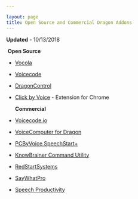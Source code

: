 ```yaml
---

layout: page
title: Open Source and Commercial Dragon Addons
---
```

**Updated** - 10/13/2018

​ **Open Source**

- [Vocola](http://vocola.net)

- [Voicecode](http://sourceforge.net/projects/voicecode)

- [DragonControl](https://github.com/nriley/DragonControl)

- [Click by Voice](https://github.com/mdbridge/click-by-voice) - Extension for Chrome

  **Commercial**

- [Voicecode.io](http://voicecode.io)

- [VoiceComputer for Dragon](http://www.voicecomputer.com)

- [PCByVoice SpeechStart+ ](http://www.pcbyvoice.com/shop/pcbyvoice-speechstart-plus/)

- [KnowBrainer Command Utility](http://www.knowbrainer.com)

- [RedStartSystems](http://redstartsystems.com)

- [SayWhatPro](http://www.speechutilities.com/SayWhatPro/index.htm)

- [Speech Productivity](http://www.speechproductivity.eu/)

